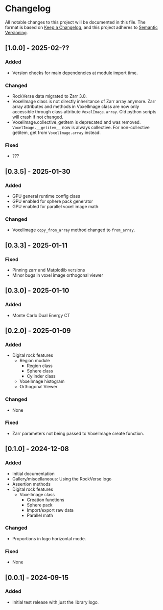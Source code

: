 # Changelog

All notable changes to this project will be documented in this file.
The format is based on [Keep a Changelog](https://keepachangelog.com/en/1.0.0/),
and this project adheres to [Semantic Versioning](https://semver.org/spec/v2.0.0.html).

## [1.0.0] - 2025-02-??
### Added
- Version checks for main dependencies at module import time.

### Changed
- RockVerse data migrated to Zarr 3.0.
- VoxelImage class is not directly inheritance of Zarr array anymore.
  Zarr array attributes and methods in VoxelImage class are now only
  accessible through class attribute ``VoxelImage.array``.
  Old python scripts will crash if not changed.
- VoxelImage.collective_getitem is deprecated and was removed.
  ``VoxelImage.__getitem__`` now is always collective. For non-collective
  getitem, get from ``VoxelImage.array`` instead.

### Fixed
- ???

## [0.3.5] - 2025-01-30
### Added
- GPU general runtime config class
- GPU enabled for sphere pack generator
- GPU enabled for parallel voxel image math

### Changed
- VoxelImage ``copy_from_array`` method changed to ``from_array``.

## [0.3.3] - 2025-01-11

### Fixed
- Pinning zarr and Matplotlib versions
- Minor bugs in voxel image orthogonal viewer

## [0.3.0] - 2025-01-10
### Added
- Monte Carlo Dual Energy CT


## [0.2.0] - 2025-01-09
### Added
- Digital rock features
    - Region module
        - Region class
        - Sphere class
        - Cylinder class
    - VoxelImage histogram
    - Orthogonal Viewer

### Changed
- None

### Fixed
- Zarr parameters not being passed to VoxelImage create function.


## [0.1.0] - 2024-12-08
### Added
- Initial documentation
- Gallery/miscellaneous: Using the RockVerse logo
- Assertion methods
- Digital rock features
    - VoxelImage class
        - Creation functions
        - Sphere pack
        - Import/export raw data
        - Parallel math

### Changed
- Proportions in logo horizontal mode.

### Fixed
- None

## [0.0.1] - 2024-09-15
### Added
- Initial test release with just the library logo.
